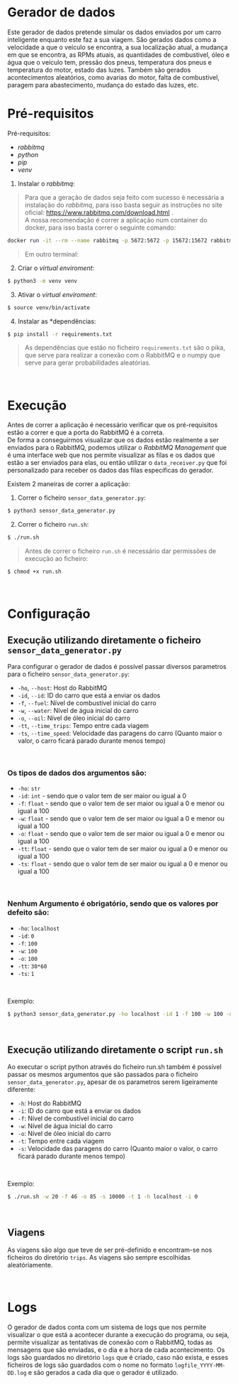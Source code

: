 # Gerador de dados

Este gerador de dados pretende simular os dados enviados por um carro inteligente enquanto este faz a sua viagem. São gerados dados como a velocidade a que o veículo se encontra, a sua localização atual, a mudança em que se encontra, as RPMs atuais, as quantidades de combustivel, óleo e água que o veículo tem, pressão dos pneus, temperatura dos pneus e temperatura do motor, estado das luzes. Também são gerados acontecimentos aleatórios, como avarias do motor, falta de combustivel, paragem para abastecimento, mudança do estado das luzes, etc.
</br>

# Pré-requisitos

Pré-requisitos:
- _rabbitmq_
- _python_
- _pip_
- _venv_

1. Instalar o _rabbitmq_:
> Para que a geração de dados seja feito com sucesso é necessária a instalação do _rabbitmq_, para isso basta seguir as instruções no site oficial: https://www.rabbitmq.com/download.html .<br>
A nossa recomendação é correr a aplicação num container do docker, para isso basta correr o seguinte comando:
```bash
docker run -it --rm --name rabbitmq -p 5672:5672 -p 15672:15672 rabbitmq:3.11-management
```


> Em outro terminal:
2. Criar o *virtual enviroment*:
```bash
$ python3 -m venv venv
```
3. Ativar o *virtual enviroment*:
```bash
$ source venv/bin/activate
```
4. Instalar as *dependências:
```bash
$ pip install -r requirements.txt
```
> As dependências que estão no ficheiro `requirements.txt` são o pika, que serve para realizar a conexão com o RabbitMQ e o numpy que serve para gerar probabilidades aleatórias.

</br>

# Execução

Antes de correr a aplicação é necessário verificar que os pré-requisitos estão a correr e que a porta do RabbitMQ é a correta.<br>
De forma a conseguirmos visualizar que os dados estão realmente a ser enviados para o RabbitMQ, podemos utilizar o _RabbitMQ Management_ que é uma interface web que nos permite visualizar as filas e os dados que estão a ser enviados para elas, ou então utilizar o `data_receiver.py` que foi personalizado para receber os dados das filas específicas do gerador.<br>

Existem 2 maneiras de correr a aplicação:
1. Correr o ficheiro `sensor_data_generator.py`:
```bash
$ python3 sensor_data_generator.py
```

2. Correr o ficheiro `run.sh`:
```bash
$ ./run.sh
```
> Antes de correr o ficheiro `run.sh` é necessário dar permissões de execução ao ficheiro:
```bash
$ chmod +x run.sh
```

<br>

# Configuração

## Execução utilizando diretamente o ficheiro `sensor_data_generator.py`
Para configurar o gerador de dados é possível passar diversos parametros para o ficheiro `sensor_data_generator.py`:
- `-ho`, `--host`: Host do RabbitMQ
- `-id`, `--id`: ID do carro que está a enviar os dados
- `-f`, `--fuel`: Nível de combustível inicial do carro
- `-w`, `--water`: Nível de água inicial do carro
- `-o`, `--oil`: Nível de óleo inicial do carro
- `-tt`, `--time_trips`: Tempo entre cada viagem
- `-ts`, `--time_speed`: Velocidade das paragens do carro (Quanto maior o valor, o carro ficará parado durante menos tempo)

<br>

### Os tipos de dados dos argumentos são:
- `-ho`: `str`
- `-id`: `int` - sendo que o valor tem de ser maior ou igual a 0
- `-f`: `float` - sendo que o valor tem de ser maior ou igual a 0 e menor ou igual a 100
- `-w`: `float` - sendo que o valor tem de ser maior ou igual a 0 e menor ou igual a 100
- `-o`: `float` - sendo que o valor tem de ser maior ou igual a 0 e menor ou igual a 100
- `-tt`: `float` - sendo que o valor tem de ser maior ou igual a 0 e menor ou igual a 100
- `-ts`: `float` - sendo que o valor tem de ser maior ou igual a 0 e menor ou igual a 100

<br>

### Nenhum Argumento é obrigatório, sendo que os valores por defeito são:
- `-ho`: `localhost`
- `-id`: `0`
- `-f`: `100`
- `-w`: `100`
- `-o`: `100`
- `-tt`: `30*60`
- `-ts`: `1`

<br>

Exemplo:
```bash
$ python3 sensor_data_generator.py -ho localhost -id 1 -f 100 -w 100 -o 100 -tt 10 -ts 10
```

<br>

## Execução utilizando diretamente o script `run.sh`
Ao executar o script python através do ficheiro run.sh também é possível passar os mesmos argumentos que são passados para o ficheiro `sensor_data_generator.py`, apesar de os parametros serem ligeiramente diferente:
- `-h`: Host do RabbitMQ
- `-i`: ID do carro que está a enviar os dados
- `-f`: Nível de combustível inicial do carro
- `-w`: Nível de água inicial do carro
- `-o`: Nível de óleo inicial do carro
- `-t`: Tempo entre cada viagem
- `-s`: Velocidade das paragens do carro (Quanto maior o valor, o carro ficará parado durante menos tempo)

<br>

Exemplo:
```bash
$ ./run.sh -w 20 -f 46 -o 85 -s 10000 -t 1 -h localhost -i 0
```

<br>

## Viagens

As viagens são algo que teve de ser pré-definido e encontram-se nos ficheiros do diretório `trips`. As viagens são sempre escolhidas aleatóriamente.

<br>

# Logs
O gerador de dados conta com um sistema de logs que nos permite visualizar o que está a acontecer durante a execução do programa, ou seja, permite visualizar as tentativas de conexão com o RabbitMQ, todas as mensagens que são enviadas, e o dia e a hora de cada acontecimento.
Os logs são guardados no diretório `logs` que é criado, caso não exista, e esses ficheiros de logs são guardados com o nome no formato `logfile_YYYY-MM-DD.log` e são gerados a cada dia que o gerador é utilizado.
<br>